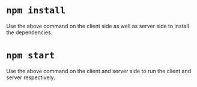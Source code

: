 # `npm install`
Use the above command on the client side as well as server side to install the dependencies.

# `npm start`
Use the above command on the client and server side to run the client and server respectively.
